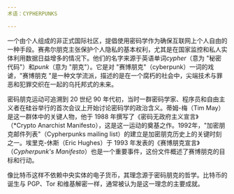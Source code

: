 ```yaml
---
术语：CYPHERPUNKS

---
```

一个由个人组成的非正式国际社区，提倡使用密码学作为确保互联网上个人自由的一种手段。赛弗尔朋克主张保护个人隐私的基本权利，尤其是在国家监控和私人实体利用数据日益增多的情况下。他们的名字来源于英语单词*cypher*（意为 "秘密代码"）和*punk*（意为 "朋克"）。它是对 "赛博朋克"（cyberpunk）一词的戏谑，"赛博朋克 "是一种文学流派，描述的是在一个腐朽的社会中，尖端技术与罪恶和犯罪交织在一起的乌托邦式的未来。

密码朋克运动可追溯到 20 世纪 90 年代初，当时一群密码学家、程序员和自由主义者在硅谷举行的首次会议上开始讨论密码学的政治含义。蒂姆-梅（Tim May）是这一群体中的关键人物，他于 1988 年撰写了《密码无政府主义宣言》（*Crypto Anarchist Manifesto），这是这一运动的奠基之作。1992年，"加密朋克邮件列表"（Cypherpunks mailing list）的建立是加密朋克历史上的关键时刻之一。埃里克-休斯（Eric Hughes）于 1993 年发表的《赛博朋克宣言》（*Cypherpunk's Manifesto*）也是一个重要事件，这份文件概述了赛博朋克的目标和行动。

像比特币这样不依赖中央实体的电子货币，其理念源于密码朋克的哲学。比特币的诞生与 PGP、Tor 和维基解密一样，通常被认为是这一理念的主要成就。